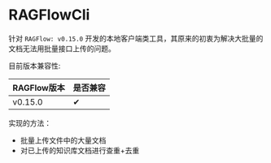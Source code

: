 # RAGFlowCli

针对 `RAGFlow: v0.15.0` 开发的本地客户端类工具，其原来的初衷为解决大批量的文档无法用批量接口上传的问题。

目前版本兼容性:

| RAGFlow版本 | 是否兼容 |
|-----------|------|
| v0.15.0   | ✔    |

实现的方法：

* 批量上传文件中的大量文档
* 对已上传的知识库文档进行查重+去重